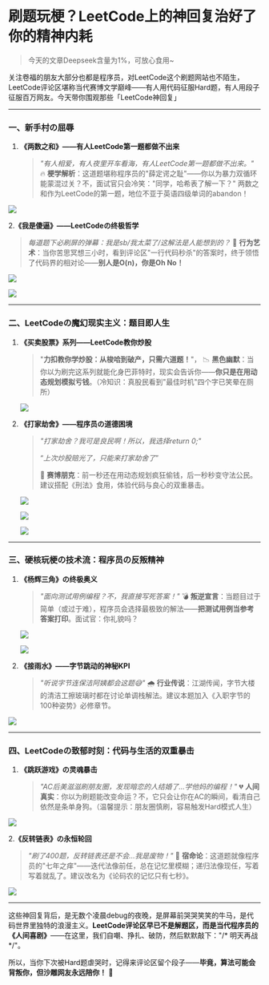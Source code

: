# 刷题玩梗？LeetCode上的神回复治好了你的精神内耗

> 今天的文章Deepseek含量为1%，可放心食用~

关注卷福的朋友大部分也都是程序员，对LeetCode这个刷题网站也不陌生，LeetCode评论区堪称当代赛博文学巅峰——有人用代码征服Hard题，有人用段子征服百万网友。今天带你围观那些「LeetCode神回复」

------

### **一、新手村の屈辱**

1. **《两数之和》——有人LeetCode第一题都做不出来**

   > *"有人相爱，有人夜里开车看海，有人LeetCode第一题都做不出来。"*
   > 🔥 **梗学解析**：这道题堪称程序员的"薛定谔之耻"——你以为暴力双循环能蒙混过关？不，面试官只会冷笑："同学，哈希表了解一下？" 两数之和作为LeetCode的第一题，地位不亚于英语四级单词的abandon！

![](D:\写文章\LeetCode神回复\1.png)

2.**《我是傻逼》——LeetCodeの终极哲学**

> *每道题下必刷屏的弹幕：我是sb/我太菜了/这解法是人能想到的？*
> 🤯 **行为艺术**：当你苦思冥想三小时，看到评论区"一行代码秒杀"的答案时，终于领悟了代码界的相对论——**别人是O(n)，你是Oh No！**

![](D:\写文章\LeetCode神回复\2.png)

![](D:\写文章\LeetCode神回复\3.png)

------

### **二、LeetCodeの魔幻现实主义：题目即人生**

1. **《买卖股票》系列——LeetCode教你炒股**

   > "**力扣教你学炒股：从梭哈到破产，只需六道题！**"，
   > 📉 **黑色幽默**：当你以为刷完这系列就能化身巴菲特时，现实会告诉你——**你只是在用动态规划模拟亏钱**。（冷知识：真股民看到"最佳时机"四个字已笑晕在厕所）

   ![](D:\写文章\LeetCode神回复\4.png)

2. **《打家劫舍》——程序员の道德困境**

   > *"打家劫舍？我可是良民啊！所以，我选择return 0;"*
   >
   > “*上次炒股赔光了，只能来打家劫舍了*”
   >
   > 👮 **赛博朋克**：前一秒还在用动态规划疯狂偷钱，后一秒秒变守法公民。建议搭配《刑法》食用，体验代码与良心的双重暴击。

   ![](D:\写文章\LeetCode神回复\5.png)

   ![](D:\写文章\LeetCode神回复\6.png)

   ![](D:\写文章\LeetCode神回复\7.png)

------

### **三、硬核玩梗の技术流：程序员の反叛精神**

1. **《杨辉三角》の终极奥义**

   > *"面向测试用例编程？不，我直接写死答案！"*
   > 💣 **叛逆宣言**：当题目过于简单（或过于难），程序员会选择最极致的解法——**把测试用例当参考答案打印**。面试官：你礼貌吗？

   ![](D:\写文章\LeetCode神回复\8.png)

   ![](D:\写文章\LeetCode神回复\9.png)

2. **《接雨水》——字节跳动的神秘KPI**

   > *"听说字节连保洁阿姨都会这题😅"*
   > 🌧️ **行业传说**：江湖传闻，字节大楼的清洁工擦玻璃时都在讨论单调栈解法。建议本题加入《入职字节的100种姿势》必修章节。

![](D:\写文章\LeetCode神回复\10.png)

------

### **四、LeetCodeの致郁时刻：代码与生活的双重暴击**

1. **《跳跃游戏》の灵魂暴击**

   > *"AC后美滋滋刷朋友圈，发现暗恋的人结婚了…学他妈的编程！"*
   > 💔 **人间真实**：你以为刷题能改变命运？不，它只会让你在AC的瞬间，看清自己依然是条单身狗。（温馨提示：朋友圈慎刷，容易触发Hard模式人生）

![](D:\写文章\LeetCode神回复\11.png)

2.**《反转链表》の永恒轮回**

> *"刷了400题，反转链表还是不会…我是废物！"*
> 🔁 **宿命论**：这道题就像程序员的"七年之痒"——迭代法像前任，总在记忆里模糊；递归法像现任，写着写着就乱了。建议改名为《论码农的记忆只有七秒》。

![](D:\写文章\LeetCode神回复\12.png)

------

这些神回复背后，是无数个凌晨debug的夜晚，是屏幕前哭哭笑笑的牛马，是代码世界里独特的浪漫主义。**LeetCode评论区早已不是解题区，而是当代程序员的《人间喜剧》**——在这里，我们自嘲、挣扎、破防，然后默默敲下："/* 明天再战 */"。

所以，当你下次被Hard题虐哭时，记得来评论区留个段子——**毕竟，算法可能会背叛你，但沙雕网友永远陪你！** 🚀

